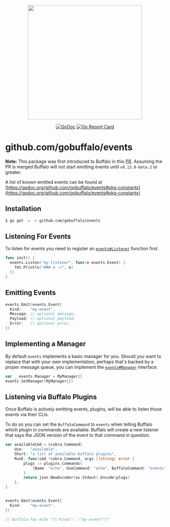 <p align="center"><img src="https://github.com/gobuffalo/buffalo/blob/master/logo.svg" width="360"></p>

<p align="center">
<a href="https://godoc.org/github.com/gobuffalo/events"><img src="https://godoc.org/github.com/gobuffalo/events?status.svg" alt="GoDoc" /></a>
<a href="https://goreportcard.com/report/github.com/gobuffalo/events"><img src="https://goreportcard.com/badge/github.com/gobuffalo/events" alt="Go Report Card" /></a>
</p>

# github.com/gobuffalo/events

**Note:** This package was first introduced to Buffalo in this [PR](https://github.com/gobuffalo/buffalo/pull/1305). Assuming the PR is merged Buffalo will not start emitting events until `v0.13.0-beta.2` or greater.

A list of known emitted events can be found at [https://godoc.org/github.com/gobuffalo/events#pkg-constants](https://godoc.org/github.com/gobuffalo/events#pkg-constants)

## Installation

```bash
$ go get -u -v github.com/gobuffalo/events
```

## Listening For Events

To listen for events you need to register an [`events#Listener`](https://godoc.org/github.com/gobuffalo/events#Listener) function first.

```go
func init() {
  events.Listen("my-listener", func(e events.Event) {
    fmt.Println("### e ->", e)
  })
}
```

## Emitting Events

```go
events.Emit(events.Event{
  Kind:    "my-event",
  Message: // optional message,
  Payload: // optional payload,
  Error:   // optional error,
})
```

## Implementing a Manager

By default `events` implements a basic manager for you. Should you want to replace that with your own implementation, perhaps that's backed by a proper message queue, you can implement the [`events#Manager`](https://godoc.org/github.com/gobuffalo/events#Manager) interface.

```go
var _ events.Manager = MyManager{}
events.SetManager(MyManager{})
```

## Listening via Buffalo Plugins

Once Buffalo is actively emitting events, plugins, will be able to listen those events via their CLIs.

To do so you can set the `BuffaloCommand` to `events` when telling Buffalo which plugin in commands are available. Buffalo will create a new listener that says the JSON version of the event to that command in question.

```go
var availableCmd = &cobra.Command{
	Use:   "available",
	Short: "a list of available buffalo plugins",
	RunE: func(cmd *cobra.Command, args []string) error {
		plugs := plugins.Commands{
			{Name: "echo", UseCommand: "echo", BuffaloCommand: "events", Description: echoCmd.Short, Aliases: echoCmd.Aliases},
		}
		return json.NewEncoder(os.Stdout).Encode(plugs)
	},
}


events.Emit(events.Event{
  Kind:    "my-event",
})

// buffalo-foo echo "{\"kind\": \"my-event\"}"
```
